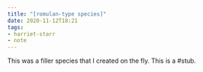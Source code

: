 ```yaml
---
title: "[romulan-type species]"
date: 2020-11-12T18:21
tags:
- harriet-starr
- note
---
```


This was a filler species that I created on the fly. This is a #stub.
